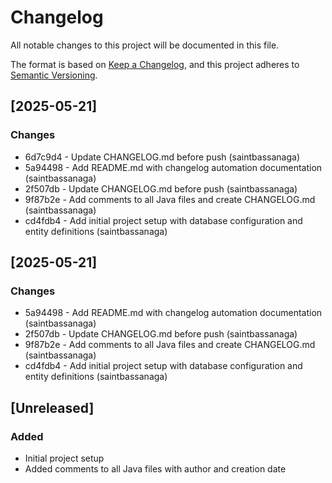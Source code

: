 # Changelog

All notable changes to this project will be documented in this file.

The format is based on [Keep a Changelog](https://keepachangelog.com/en/1.0.0/),
and this project adheres to [Semantic Versioning](https://semver.org/spec/v2.0.0.html).

## [2025-05-21]

### Changes
- 6d7c9d4 - Update CHANGELOG.md before push (saintbassanaga)
- 5a94498 - Add README.md with changelog automation documentation (saintbassanaga)
- 2f507db - Update CHANGELOG.md before push (saintbassanaga)
- 9f87b2e - Add comments to all Java files and create CHANGELOG.md (saintbassanaga)
- cd4fdb4 - Add initial project setup with database configuration and entity definitions (saintbassanaga)

## [2025-05-21]

### Changes
- 5a94498 - Add README.md with changelog automation documentation (saintbassanaga)
- 2f507db - Update CHANGELOG.md before push (saintbassanaga)
- 9f87b2e - Add comments to all Java files and create CHANGELOG.md (saintbassanaga)
- cd4fdb4 - Add initial project setup with database configuration and entity definitions (saintbassanaga)

## [Unreleased]

### Added
- Initial project setup
- Added comments to all Java files with author and creation date
